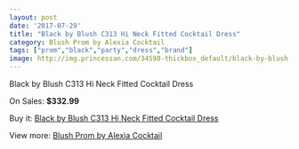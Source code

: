 ```yaml
---
layout: post
date: '2017-07-29'
title: "Black by Blush C313 Hi Neck Fitted Cocktail Dress"
category: Blush Prom by Alexia Cocktail
tags: ["prom","black","party","dress","brand"]
image: http://img.princessan.com/34598-thickbox_default/black-by-blush-c313-hi-neck-fitted-cocktail-dress.jpg
---
```

Black by Blush C313 Hi Neck Fitted Cocktail Dress

On Sales: **$332.99**
<a href="https://www.princessan.com/en/16215-black-by-blush-c313-hi-neck-fitted-cocktail-dress.html"><amp-img layout="responsive" width="600" height="600" src="//img.princessan.com/34598-thickbox_default/black-by-blush-c313-hi-neck-fitted-cocktail-dress.jpg" alt="Black by Blush C313 Hi Neck Fitted Cocktail Dress 0" /></a>
<a href="https://www.princessan.com/en/16215-black-by-blush-c313-hi-neck-fitted-cocktail-dress.html"><amp-img layout="responsive" width="600" height="600" src="//img.princessan.com/34599-thickbox_default/black-by-blush-c313-hi-neck-fitted-cocktail-dress.jpg" alt="Black by Blush C313 Hi Neck Fitted Cocktail Dress 1" /></a>

Buy it: [Black by Blush C313 Hi Neck Fitted Cocktail Dress](https://www.princessan.com/en/16215-black-by-blush-c313-hi-neck-fitted-cocktail-dress.html "Black by Blush C313 Hi Neck Fitted Cocktail Dress")

View more: [Blush Prom by Alexia Cocktail](https://www.princessan.com/en/134- "Blush Prom by Alexia Cocktail")
